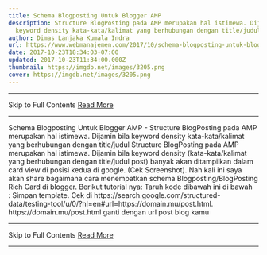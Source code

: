 ```yaml
---
title: Schema Blogposting Untuk Blogger AMP
description: Structure BlogPosting pada AMP merupakan hal istimewa. Dijamin bila
  keyword density kata-kata/kalimat yang berhubungan dengan title/judul
author: Dimas Lanjaka Kumala Indra
url: https://www.webmanajemen.com/2017/10/schema-blogposting-untuk-blogger-amp.html
date: 2017-10-23T18:34:03+07:00
updated: 2017-10-23T11:34:00.000Z
thumbnail: https://imgdb.net/images/3205.png
cover: https://imgdb.net/images/3205.png
---
```


<hr/> Skip to Full Contents <a href="https://www.webmanajemen.com/2017/10/schema-blogposting-untuk-blogger-amp.html" rel="follow" class="button" id="read-more">Read More</a> <hr/> Schema Blogposting Untuk Blogger AMP - Structure BlogPosting pada AMP merupakan hal istimewa. Dijamin bila keyword density kata-kata/kalimat yang berhubungan dengan title/judul Structure BlogPosting pada AMP merupakan hal istimewa. Dijamin bila keyword density (kata-kata/kalimat yang berhubungan dengan title/judul post) banyak akan ditampilkan dalam card view di posisi kedua di google. (Cek Screenshot). 
Nah kali ini saya akan share bagaimana cara menempatkan schema Blogposting/BlogPosting Rich Card di blogger. Berikut tutorial nya: Taruh kode dibawah ini di bawah <article .....>:
<b:if cond='data:blog.pageType == "item"'>
<script type='application/ld+json'>
{&quot;@context&quot;:&quot;http:\/\/schema.org&quot;,&quot;@type&quot;:&quot;BlogPosting&quot;,&quot;mainEntityOfPage&quot;:&quot;<data:blog.url/>&quot;,&quot;headline&quot;:&quot;<data:blog.pageTitle/>&quot;,&quot;datePublished&quot;:&quot;<b:if cond='data:post.timestamp'><data:post.timestamp/></b:if>&quot;,&quot;dateModified&quot;:&quot;<b:if cond='data:top.showTimestamp'><data:post.lastUpdatedISO8601/></b:if>&quot;,&quot;publisher&quot;:{&quot;@type&quot;:&quot;Organization&quot;, &quot;name&quot;:&quot;Dimas Lanjaka&quot;, &quot;image&quot;: { &quot;@type&quot;:&quot;ImageObject&quot;, &quot;url&quot;:&quot;<b:if cond='data:post.firstImageUrl'><data:post.firstImageUrl/></b:if>&quot;, &quot;width&quot;:&quot;60&quot;, &quot;height&quot;:&quot;60&quot; }, &quot;logo&quot;: { &quot;@type&quot;:&quot;ImageObject&quot;, &quot;url&quot;:&quot;<b:if cond='data:post.firstImageUrl'><data:post.firstImageUrl/></b:if>&quot;, &quot;width&quot;:&quot;60&quot;, &quot;height&quot;:&quot;60&quot; } },&quot;author&quot;:{&quot;@type&quot;:&quot;Person&quot;, &quot;name&quot;:&quot;Dimas Lanjaka&quot;},&quot;description&quot;: &quot;<b:if cond='data:blog.metaDescription'><data:blog.metaDescription/><b:else/><b:if cond='data:post.snippet'><data:post.snippet/></b:if></b:if>&quot;,&quot;image&quot;:{ &quot;@type&quot;:&quot;ImageObject&quot;, &quot;url&quot;:&quot;<b:if cond='data:post.thumbnailUrl'><data:post.thumbnailUrl/><b:else/><b:if cond='data:post.firstImageUrl'><data:post.firstImageUrl/> <b:else/>https://3.bp.blogspot.com/-ltyYh4ysBHI/U04MKlHc6pI/AAAAAAAADQo/PFxXaGZu9PQ/w200-h150-c/no-image.png</b:if></b:if>&quot;, &quot;width&quot;:&quot;622&quot;, &quot;height&quot;:&quot;415&quot;}}
</script>
</b:if>
Simpan template. Cek di https://search.google.com/structured-data/testing-tool/u/0/?hl=en#url=https://domain.mu/post.html. 
https://domain.mu/post.html ganti dengan url post blog kamu <hr/> Skip to Full Contents <a href="https://www.webmanajemen.com/2017/10/schema-blogposting-untuk-blogger-amp.html" rel="follow" class="button" id="read-more">Read More</a> <hr/>